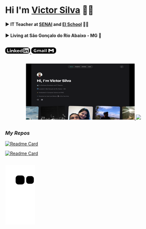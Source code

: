 # Hi I'm [Victor Silva](https://victorluansilva.com/) 🐱‍👤

#### :arrow_forward:  IT Teacher at [SENAI](https://www.fiemg.com.br/senai/unidades/senai-sao-goncalo-do-rio-abaixo-cfp-jose-fernando-coura/) and [EI School](https://www.google.com/search?q=escola+integral+maria+de+lourdes+duarte+moreira+dos+santos+s%C3%A3o+gon%C3%A7alo+do+rio+abaixo&rlz=1C1GCEU_pt-BRBR1053BR1053&oq=escola+integral+maria+de+lourdes+duarte+moreira+dos+santos+s&gs_lcrp=EgZjaHJvbWUqBwgBECEYoAEyBggAEEUYOTIHCAEQIRigATIHCAIQIRigATIHCAMQIRigAdIBCTEzODU1ajBqNKgCALACAA&sourceid=chrome&ie=UTF-8#:~:text=See%20outside-,Escola%20Integral,-Directions) :man_teacher: 

#### :arrow_forward: Living at **São Gonçalo do Rio Abaixo - MG** :city_sunrise:


##
<!-- AQUI É A SESSÃO PARA LINKS SOCIAIS -->
<div align="left">
  <a href="https://www.linkedin.com/in/victor-luan-silva/" target="_blank">
  <img src="src/images/logoLinkedIn.png" width="80px" height="20px" />
  </a>
    <a href = "mailto:victorluanslva@gmail.com" target="_blank">
    <img src="src/images/logoGmail.png" width="80px" height="20px" />
    </a>
</div>

##

<div align="center">
  <a href="https://victorluansilva.com/" target="_blank">
  <img width="350em" height="180em" src="src/images/webSiteMiniature.png"/>
  </a>
  <a href="https://github.com/victorluansilva" target="_blank">
  <img height="180em" src="https://github-readme-stats.vercel.app/api?username=victorluansilva&show_icons=true&theme=transparent&include_all_commits=true&count_private=true"/>
  </a>
</div>

##

### _My Repos_

  [![Readme Card](https://github-readme-stats.vercel.app/api/pin/?username=victorluansilva&repo=victor-app-inventor-projects&theme=transparent)](https://github.com/victorluansilva/victor-app-inventor-projects)

  [![Readme Card](https://github-readme-stats.vercel.app/api/pin/?username=victorluansilva&repo=Livros&theme=transparent)](https://github.com/victorluansilva/Livros)
 
  
##

 ![Snake animation](https://github.com/victorluansilva/victorluansilva/blob/output/github-contribution-grid-snake.svg)

